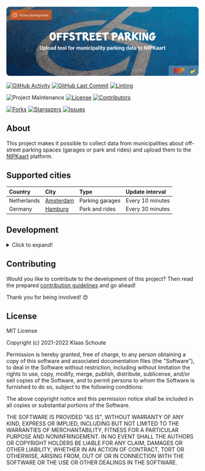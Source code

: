<!--
*** To avoid retyping too much info. Do a search and replace for the following:
*** github_username, repo_name
-->

<!-- Banner -->
![alt Banner of the offstreet parking project](assets/banner_offstreet_parking.png)

<!-- PROJECT SHIELDS -->
[![GitHub Activity][commits-shield]][commits]
[![GitHub Last Commit][last-commit-shield]][commits]
[![Linting][linting-shield]][linting-url]

![Project Maintenance][maintenance-shield]
[![License][license-shield]](LICENSE.md)
[![Contributors][contributors-shield]][contributors-url]

[![Forks][forks-shield]][forks-url]
[![Stargazers][stars-shield]][stars-url]
[![Issues][issues-shield]][issues-url]

## About

This project makes it possible to collect data from municipalities about off-street parking spaces (garages or park and rides) and upload them to the [NIPKaart][nipkaart] platform.

## Supported cities

| Country | City | Type | Update interval |
|:--------|:-----|:-----|:----------------|
| Netherlands | [Amsterdam](https://github.com/klaasnicolaas/python-garages-amsterdam) | Parking garages | Every 10 minutes |
| Germany | [Hamburg](https://github.com/klaasnicolaas/python-hamburg) | Park and rides | Every 30 minutes |

## Development
<details>
  <summary>Click to expand!</summary>

1. Create a `.env` file
```bash
cp .env.example .env
```
2. Change the `city` and `wait_time` (in minutes) in the **.env** file.
3. Build docker image, type could be `parkandride` or `garages`
```bash
docker build -t nipkaart-[TYPE]-[CITY] .
```
4. Deploy the stack
```bash
docker stack deploy -c deploy/[CITY].yml offstreet
```

### Use of pre-commit

This project provides the option to use pre-commit, so that each commit is checked for code review before being pushed through.

Within your virtual environment you can use this command to install it:

```bash
pre-commit install
```

If you want to perform a full check in the meantime:

```bash
pre-commit run --all-files
```

</details>

## Contributing

Would you like to contribute to the development of this project? Then read the prepared [contribution guidelines](CONTRIBUTING.md) and go ahead!

Thank you for being involved! :heart_eyes:

## License

MIT License

Copyright (c) 2021-2022 Klaas Schoute

Permission is hereby granted, free of charge, to any person obtaining a copy
of this software and associated documentation files (the "Software"), to deal
in the Software without restriction, including without limitation the rights
to use, copy, modify, merge, publish, distribute, sublicense, and/or sell
copies of the Software, and to permit persons to whom the Software is
furnished to do so, subject to the following conditions:

The above copyright notice and this permission notice shall be included in all
copies or substantial portions of the Software.

THE SOFTWARE IS PROVIDED "AS IS", WITHOUT WARRANTY OF ANY KIND, EXPRESS OR
IMPLIED, INCLUDING BUT NOT LIMITED TO THE WARRANTIES OF MERCHANTABILITY,
FITNESS FOR A PARTICULAR PURPOSE AND NONINFRINGEMENT. IN NO EVENT SHALL THE
AUTHORS OR COPYRIGHT HOLDERS BE LIABLE FOR ANY CLAIM, DAMAGES OR OTHER
LIABILITY, WHETHER IN AN ACTION OF CONTRACT, TORT OR OTHERWISE, ARISING FROM,
OUT OF OR IN CONNECTION WITH THE SOFTWARE OR THE USE OR OTHER DEALINGS IN THE
SOFTWARE.

[nipkaart]: https://nipkaart.nl

<!-- MARKDOWN LINKS & IMAGES -->
[maintenance-shield]: https://img.shields.io/maintenance/yes/2022.svg
[contributors-shield]: https://img.shields.io/github/contributors/nipkaart/offstreet-parking.svg
[contributors-url]: https://github.com/nipkaart/offstreet-parking/graphs/contributors
[forks-shield]: https://img.shields.io/github/forks/nipkaart/offstreet-parking.svg
[forks-url]: https://github.com/nipkaart/offstreet-parking/network/members
[stars-shield]: https://img.shields.io/github/stars/nipkaart/offstreet-parking.svg
[stars-url]: https://github.com/nipkaart/offstreet-parking/stargazers
[issues-shield]: https://img.shields.io/github/issues/nipkaart/offstreet-parking.svg
[issues-url]: https://github.com/nipkaart/offstreet-parking/issues
[license-shield]: https://img.shields.io/github/license/nipkaart/offstreet-parking.svg
[commits-shield]: https://img.shields.io/github/commit-activity/y/nipkaart/offstreet-parking.svg
[commits]: https://github.com/nipkaart/offstreet-parking/commits/main
[last-commit-shield]: https://img.shields.io/github/last-commit/nipkaart/offstreet-parking.svg
[linting-shield]: https://github.com/NIPKaart/offstreet-parking/actions/workflows/linting.yml/badge.svg
[linting-url]: https://github.com/NIPKaart/offstreet-parking/actions/workflows/linting.yml
